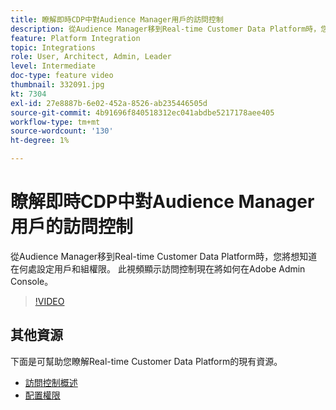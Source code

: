 ```yaml
---
title: 瞭解即時CDP中對Audience Manager用戶的訪問控制
description: 從Audience Manager移到Real-time Customer Data Platform時，您將想知道在何處設定用戶和組權限。 此視頻顯示訪問控制現在將如何在Adobe Admin Console。
feature: Platform Integration
topic: Integrations
role: User, Architect, Admin, Leader
level: Intermediate
doc-type: feature video
thumbnail: 332091.jpg
kt: 7304
exl-id: 27e8887b-6e02-452a-8526-ab235446505d
source-git-commit: 4b91696f840518312ec041abdbe5217178aee405
workflow-type: tm+mt
source-wordcount: '130'
ht-degree: 1%

---
```


# 瞭解即時CDP中對Audience Manager用戶的訪問控制

從Audience Manager移到Real-time Customer Data Platform時，您將想知道在何處設定用戶和組權限。 此視頻顯示訪問控制現在將如何在Adobe Admin Console。

>[!VIDEO](https://video.tv.adobe.com/v/332091/?quality=12&learn=on)

## 其他資源

下面是可幫助您瞭解Real-time Customer Data Platform的現有資源。

* [訪問控制概述](https://experienceleague.adobe.com/docs/experience-platform/access-control/home.html?lang=en#access-control-hierarchy-and-workflow)
* [配置權限](https://experienceleague.adobe.com/docs/platform-learn/getting-started-for-data-architects-and-data-engineers/configure-permissions.html?lang=en)
